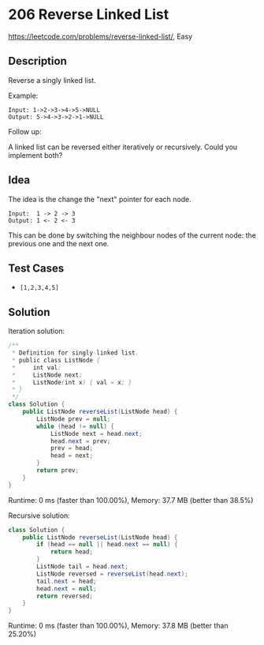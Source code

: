 # 206 Reverse Linked List

<https://leetcode.com/problems/reverse-linked-list/>, Easy

## Description

Reverse a singly linked list.

Example:

```
Input: 1->2->3->4->5->NULL
Output: 5->4->3->2->1->NULL
```

Follow up:

A linked list can be reversed either iteratively or recursively. Could you implement both?


## Idea

The idea is the change the "next" pointer for each node.

```
Input:  1 -> 2 -> 3
Output: 1 <- 2 <- 3
```

This can be done by switching the neighbour nodes of the current node: the
previous one and the next one.

## Test Cases

- `[1,2,3,4,5]`

## Solution

Iteration solution:

```java
/**
 * Definition for singly-linked list.
 * public class ListNode {
 *     int val;
 *     ListNode next;
 *     ListNode(int x) { val = x; }
 * }
 */
class Solution {
    public ListNode reverseList(ListNode head) {
        ListNode prev = null;
        while (head != null) {
            ListNode next = head.next;
            head.next = prev;
            prev = head;
            head = next;
        }
        return prev;
    }
}
```

Runtime: 0 ms (faster than 100.00%), Memory: 37.7 MB (better than 38.5%)

Recursive solution:

```java
class Solution {
    public ListNode reverseList(ListNode head) {
        if (head == null || head.next == null) {
            return head;
        }
        ListNode tail = head.next;
        ListNode reversed = reverseList(head.next);
        tail.next = head;
        head.next = null;
        return reversed;
    }
}
```

Runtime: 0 ms (faster than 100.00%), Memory: 37.8 MB (better than 25.20%)
